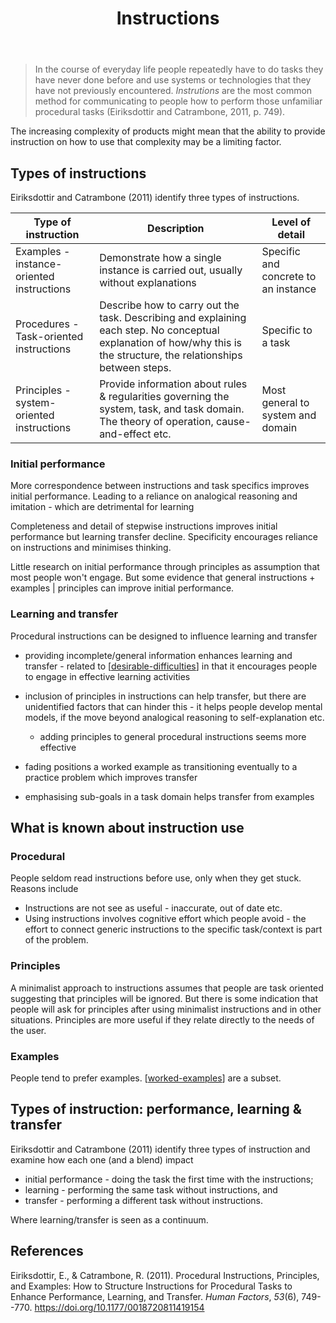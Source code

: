 ﻿---
backlinks:
- title: Computing
  url: /sense/computing/computing.html
- title: CSER Maths in Schools - Practices and pedagogies
  url: /sense/Teaching/Mathematics/cser-mooc/cser-practices-and-pedagogies.html
tags: computing, teaching-digital-technology, teaching, documentation
title: Instructions
type: note
---
> In the course of everyday life people repeatedly have to do tasks they have never done before and use systems or technologies that they have not previously encountered. _Instrutions_ are the most common method for communicating to people how to perform those unfamiliar procedural tasks (Eiriksdottir and Catrambone, 2011, p. 749).

The increasing complexity of products might mean that the ability to provide instruction on how to use that complexity may be a limiting factor.

## Types of instructions

Eiriksdottir and Catrambone (2011) identify three types of instructions.

| Type of instruction | Description | Level of detail |
| --- | --- | --- |
| Examples - instance-oriented instructions | Demonstrate how a single instance is carried out, usually without explanations | Specific and concrete to an instance |
| Procedures - Task-oriented instructions | Describe how to carry out the task. Describing and explaining each step. No conceptual explanation of how/why this is the structure, the relationships between steps. | Specific to a task |
| Principles - system-oriented instructions | Provide information about rules & regularities governing the system, task, and task domain. The theory of operation, cause-and-effect etc. | Most general to system and domain |

### Initial performance

More correspondence between instructions and task specifics improves initial performance. Leading to a reliance on analogical reasoning and imitation - which are detrimental for learning

Completeness and detail of stepwise instructions improves initial performance but learning transfer decline. Specificity encourages reliance on instructions and minimises thinking.

Little research on initial performance through principles as assumption that most people won't engage. But some evidence that general instructions + examples | principles can improve initial performance.

### Learning and transfer

Procedural instructions can be designed to influence learning and transfer

- providing incomplete/general information enhances learning and transfer - related to [[desirable-difficulties]] in that it encourages people to engage in effective learning activities
- inclusion of principles in instructions can help transfer, but there are unidentified factors that can hinder this - it helps people develop mental models, if the move beyond analogical reasoning to self-explanation etc.

    - adding principles to general procedural instructions seems more effective
- fading positions a worked example as transitioning eventually to a practice problem which improves transfer
- emphasising sub-goals in a task domain helps transfer from examples

## What is known about instruction use

### Procedural

People seldom read instructions before use, only when they get stuck. Reasons include

- Instructions are not see as useful - inaccurate, out of date etc.
- Using instructions involves cognitive effort which people avoid - the effort to connect generic instructions to the specific task/context is part of the problem.

### Principles

A minimalist approach to instructions assumes that people are task oriented suggesting that principles will be ignored. But there is some indication that people will ask for principles after using minimalist instructions and in other situations. Principles are more useful if they relate directly to the needs of the user.

### Examples

People tend to prefer examples. [[worked-examples]] are a subset.

## Types of instruction: performance, learning & transfer

Eiriksdottir and Catrambone (2011) identify three types of instruction and examine how each one (and a blend) impact 

- initial performance - doing the task the first time with the instructions; 
- learning - performing the same task without instructions, and 
- transfer - performing a different task without instructions.

Where learning/transfer is seen as a continuum.



## References

Eiriksdottir, E., & Catrambone, R. (2011). Procedural Instructions, Principles, and Examples: How to Structure Instructions for Procedural Tasks to Enhance Performance, Learning, and Transfer. *Human Factors*, *53*(6), 749--770. <https://doi.org/10.1177/0018720811419154>

[//begin]: # "Autogenerated link references for markdown compatibility"
[desirable-difficulties]: ../Learning/desirable-difficulties "Desirable difficulties"
[worked-examples]: ../Teaching/worked-examples "Worked examples"
[//end]: # "Autogenerated link references"